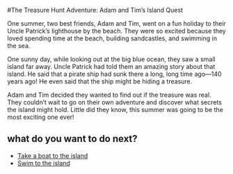 #The Treasure Hunt Adventure: Adam and Tim’s Island Quest

One summer, two best friends, Adam and Tim, went on a fun holiday to their Uncle Patrick’s lighthouse by the beach. They were so excited because they loved spending time at the beach, building sandcastles, and swimming in the sea.

One sunny day, while looking out at the big blue ocean, they saw a small island far away. Uncle Patrick had told them an amazing story about that island. He said that a pirate ship had sunk there a long, long time ago—140 years ago! He even said that the ship might be hiding a treasure.

Adam and Tim decided they wanted to find out if the treasure was real. They couldn’t wait to go on their own adventure and discover what secrets the island might hold. Little did they know, this summer was going to be the most exciting one ever!

## what do you want to do next?
- [Take a boat to the island](island.md)
- [Swim to the island](swim.md)